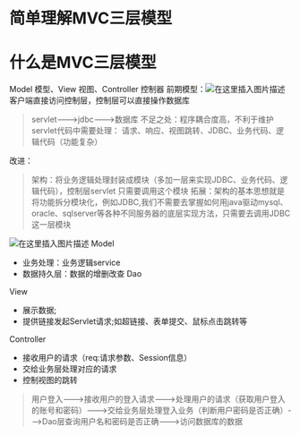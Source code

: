 # 简单理解MVC三层模型


<!--more-->

# 什么是MVC三层模型
Model 模型、View 视图、Controller 控制器
 前期模型：![在这里插入图片描述](https://img-blog.csdnimg.cn/2021010222032311.png?x-oss-process=image/watermark,type_ZmFuZ3poZW5naGVpdGk,shadow_10,text_aHR0cHM6Ly9ibG9nLmNzZG4ubmV0L3FxXzQxMTE2MDI3,size_16,color_FFFFFF,t_70#pic_center)
客户端直接访问控制层，控制层可以直接操作数据库
>servlet--->jdbc--->数据库
>不足之处：程序耦合度高，不利于维护
>servlet代码中需要处理：
>	请求、响应、视图跳转、JDBC、业务代码、逻辑代码（功能复杂）

改进：
>架构：将业务逻辑处理封装成模块（多加一层来实现JDBC、业务代码、逻辑代码），控制层servlet 只需要调用这个模块
>拓展：架构的基本思想就是将功能拆分模块化，例如JDBC,我们不需要去掌握如何用java驱动mysql、oracle、sqlserver等各种不同服务器的底层实现方法，只需要去调用JDBC这一层模块

![在这里插入图片描述](https://img-blog.csdnimg.cn/20210102223553835.png?x-oss-process=image/watermark,type_ZmFuZ3poZW5naGVpdGk,shadow_10,text_aHR0cHM6Ly9ibG9nLmNzZG4ubmV0L3FxXzQxMTE2MDI3,size_16,color_FFFFFF,t_70#pic_center)
Model

 - 业务处理：业务逻辑service
 - 数据持久层：数据的增删改查 Dao

View

 - 展示数据; 
 - 提供链接发起Servlet请求;如超链接、表单提交、鼠标点击跳转等

 Controller
 

 - 接收用户的请求（req:请求参数、Session信息）
 - 交给业务层处理对应的请求
 - 控制视图的跳转
 
 >用户登入--->接收用户的登入请求--->处理用户的请求（获取用户登入的账号和密码）--->交给业务层处理登入业务（判断用户密码是否正确）--->Dao层查询用户名和密码是否正确--->访问数据库的数据


